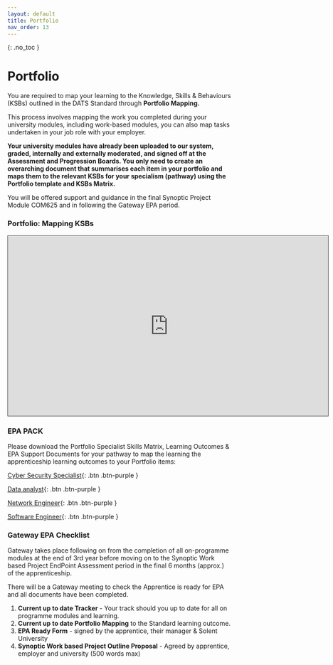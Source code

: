 ```yaml
---
layout: default
title: Portfolio
nav_order: 13
---
```


{: .no_toc }

# Portfolio

You are required to map your learning to the Knowledge, Skills & Behaviours (KSBs) outlined in the DATS Standard through **Portfolio Mapping.**

This process involves mapping the work you completed during your university modules, including work-based modules, you can also map tasks undertaken in your job role with your employer.


**Your university modules have already been uploaded to our system, graded, internally and externally moderated, and signed off at the Assessment and Progression Boards. You only need to create an overarching document that summarises each item in your portfolio and maps them to the relevant KSBs for your specialism (pathway) using the Portfolio template and KSBs Matrix.**


You will be offered support and guidance in the final Synoptic Project Module COM625 and in following the Gateway EPA period.

### Portfolio: Mapping KSBs

<iframe src="https://solent.cloud.panopto.eu/Panopto/Pages/Embed.aspx?id=41a36f9d-6d37-4686-b1c4-b21601431d8e&autoplay=false&offerviewer=true&showtitle=true&showbrand=true&captions=true&interactivity=all" height="405" width="720" style="border: 1px solid #464646;" allowfullscreen allow="autoplay" aria-label="Panopto Embedded Video Player" aria-description="DATS 1-1 - KSB Mapping" ></iframe>

### EPA PACK
Please download the Portfolio Specialist Skills Matrix, Learning Outcomes  & EPA Support Documents for your pathway to map the learning the apprenticeship learning outcomes to your Portfolio items:

[Cyber Security Specialist](https://github.com/martinsolent/bdats/raw/refs/heads/main/docs/info/EPA_PACKS_2024/Cyber_Security_Specialist_2024.zip){: .btn .btn-purple } 

[Data analyst](https://github.com/martinsolent/bdats/raw/refs/heads/main/docs/info/EPA_PACKS_2024/Data_Analyst_2024.zip){: .btn .btn-purple } 

[Network Engineer](https://github.com/martinsolent/bdats/raw/refs/heads/main/docs/info/EPA_PACKS_2024/Network_Engineer_2024.zip){: .btn .btn-purple } 

[Software Engineer](https://github.com/martinsolent/bdats/raw/refs/heads/main/docs/info/EPA_PACKS_2024/Software_Engineer_2024.zip){: .btn .btn-purple } 


### Gateway EPA Checklist

Gateway takes place following on from the completion of all on-programme modules at the end of 3rd year before moving on to the Synoptic Work based Project EndPoint Assessment period in the final 6 months (approx.) of the apprenticeship.

There will be a Gateway meeting to check the Apprentice is ready for EPA and all documents have been completed.

1. **Current up to date Tracker** - Your track should you up to date for all on programme modules and learning.
1. **Current up to date Portfolio Mapping** to the Standard learning outcome.
1. **EPA Ready Form** - signed by the apprentice, their manager & Solent University
1. **Synoptic Work based Project Outline Proposal** - Agreed by apprentice, employer and university (500 words max)


